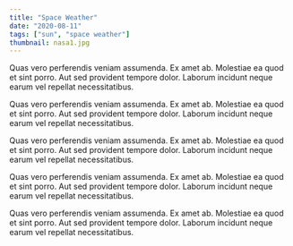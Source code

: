 ```yaml
---
title: "Space Weather"
date: "2020-08-11"
tags: ["sun", "space weather"]
thumbnail: nasa1.jpg
---
```


Quas vero perferendis veniam assumenda. Ex amet ab. Molestiae ea quod et sint porro. Aut sed provident tempore dolor. Laborum incidunt neque earum vel repellat necessitatibus.

Quas vero perferendis veniam assumenda. Ex amet ab. Molestiae ea quod et sint porro. Aut sed provident tempore dolor. Laborum incidunt neque earum vel repellat necessitatibus.

Quas vero perferendis veniam assumenda. Ex amet ab. Molestiae ea quod et sint porro. Aut sed provident tempore dolor. Laborum incidunt neque earum vel repellat necessitatibus. 

Quas vero perferendis veniam assumenda. Ex amet ab. Molestiae ea quod et sint porro. Aut sed provident tempore dolor. Laborum incidunt neque earum vel repellat necessitatibus.

Quas vero perferendis veniam assumenda. Ex amet ab. Molestiae ea quod et sint porro. Aut sed provident tempore dolor. Laborum incidunt neque earum vel repellat necessitatibus.
